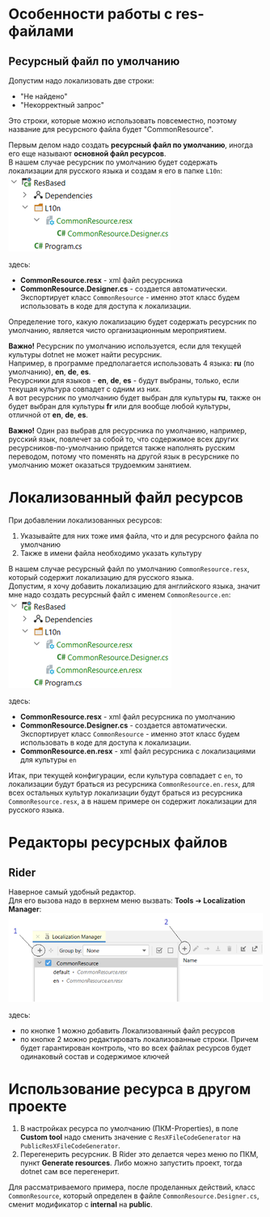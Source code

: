 # Особенности работы с res-файлами

## Ресурсный файл по умолчанию

Допустим надо локализовать две строки:

- "Не найдено"
- "Некорректный запрос"

Это строки, которые можно использовать повсеместно, поэтому название для ресурсного файла будет "CommonResource".

Первым делом надо создать **ресурсный файл по умолчанию**, иногда его еще называют **основной файл ресурсов**.  
В нашем случае ресурсник по умолчанию будет содержать локализации для русского языка и создам я его в папке `L10n`:  
![](./pic/res-default.png)

здесь:

- **CommonResource.resx** - xml файл ресурсника
- **CommonResource.Designer.cs** - создается автоматически. Экспортирует класс `CommonResource` - именно этот класс будем использовать в коде для доступа к локализации.

Определение того, какую локализацию будет содержать ресурсник по умолчанию, является чисто организационным мероприятием.

**Важно!** Ресурсник по умолчанию используется, если для текущей культуры dotnet не может найти ресурсник.  
Например, в программе предполагается использовать 4 языка: **ru** (по умолчанию), **en**, **de**, **es**.  
Ресурсники для языков - **en**, **de**, **es** - будут выбраны, только, если текущая культура совпадет с одним из них.  
А вот ресурсник по умолчанию будет выбран для культуры **ru**, также он будет выбран для культуры **fr** или для вообще любой культуры, отличной от **en**, **de**, **es**.

**Важно!** Один раз выбрав для ресурсника по умолчанию, например, русский язык, повлечет за собой то, что содержимое всех других ресурсников-по-умолчанию придется также наполнять русским переводом, потому что поменять на другой язык в ресурснике по умолчанию может оказаться трудоемким занятием.

# Локализованный файл ресурсов

При добавлении локализованных ресурсов:

1. Указывайте для них тоже имя файла, что и для ресурсного файла по умолчанию
2. Также в имени файла необходимо указать культуру

В нашем случае ресурсный файл по умолчанию `CommonResource.resx`, который содержит локализацию для русского языка.  
Допустим, я хочу добавить локализацию для английского языка, значит мне надо создать ресурсный файл с именем `CommonResource.en`:  
![](./pic/res-localized.png)

здесь:

- **CommonResource.resx** - xml файл ресурсника по умолчанию
- **CommonResource.Designer.cs** - создается автоматически. Экспортирует класс `CommonResource` - именно этот класс будем использовать в коде для доступа к локализации.
- **CommonResource.en.resx** - xml файл ресурсника с локализациями для культуры `en`

Итак, при текущей конфигурации, если культура совпадает с `en`, то локализации будут браться из ресурсника `CommonResource.en.resx`, для всех остальных культур локализации будут браться из ресурсника `CommonResource.resx`, а в нашем примере он содержит локализации для русского языка.

# Редакторы ресурсных файлов

## Rider

Наверное самый удобный редактор.  
Для его вызова надо в верхнем меню вызвать: **Tools** ➔ **Localization Manager**:  
![](./pic/res-localization-manager.png)

здесь:

- по кнопке 1 можно добавить Локализованный файл ресурсов
- по кнопке 2 можно редактировать локализованные строки. Причем будет гарантирован контроль, что во всех файлах ресурсов будет одинаковый состав и содержимое ключей

# Использование ресурса в другом проекте

1. В настройках ресурса по умолчанию (ПКМ-Properties), в поле **Custom tool** надо сменить значение с `ResXFileCodeGenerator` на `PublicResXFileCodeGenerator`.
2. Перегенерить ресурсник. В Rider это делается через меню по ПКМ, пункт **Generate resources**. Либо можно запустить проект, тогда dotnet сам все перегенерит.

Для рассматриваемого примера, после проделанных действий, класс `CommonResource`, который определен в файле `CommonResource.Designer.cs`, сменит модификатор с **internal** на **public**.

